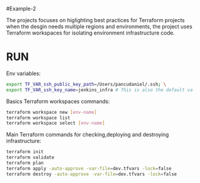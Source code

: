 #Example-2

The projects focuses on higlighting best practices for Terraform projects when the desgin needs multiple regions and environments, 
the project uses Terraform workspaces for isolating environment infrastructure code.

# RUN

Env variables: 
```bash
export TF_VAR_ssh_public_key_path=/Users/pancudaniel/.ssh; \
export TF_VAR_ssh_key_name=jenkins_infra # This is also the default value in the code
```

Basics Terraform workspaces commands:
```sh
terraform workspace new [env-name]
terraform workspace list
terraform workspace select [env-name]
```
Main Terraform commands for checking,deploying and destroying infrastructure:
```sh
terraform init
terraform validate
terraform plan
terraform apply -auto-approve -var-file=dev.tfvars -lock=false
terraform destroy -auto-approve -var-file=dev.tfvars -lock=false
```

